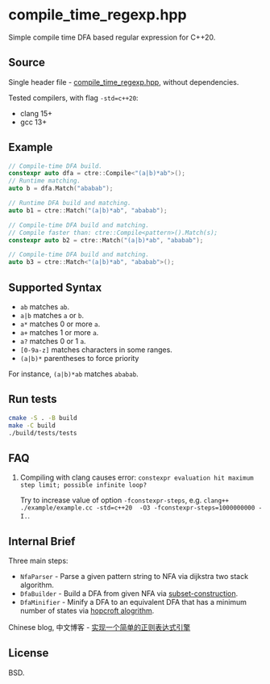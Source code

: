 compile_time_regexp.hpp
=======================

Simple compile time DFA based regular expression for C++20.

Source
-----

Single header file - [compile_time_regexp.hpp](compile_time_regexp.hpp), without dependencies.

Tested compilers, with flag `-std=c++20`:

- clang 15+
- gcc 13+

Example
-------

```cpp
// Compile-time DFA build.
constexpr auto dfa = ctre::Compile<"(a|b)*ab">();
// Runtime matching.
auto b = dfa.Match("ababab");

// Runtime DFA build and matching.
auto b1 = ctre::Match("(a|b)*ab", "ababab");

// Compile-time DFA build and matching.
// Compile faster than: ctre::Compile<pattern>().Match(s);
constexpr auto b2 = ctre::Match("(a|b)*ab", "ababab");

// Compile-time DFA build and matching.
auto b3 = ctre::Match<"(a|b)*ab", "ababab">();
```

Supported Syntax
----------------

- `ab` matches `ab`.
- `a|b` matches `a` or `b`.
- `a*` matches 0 or more `a`.
- `a+` matches 1 or more `a`.
- `a?` matches 0 or 1 `a`.
- `[0-9a-z]` matches characters in some ranges.
- `(a|b)*` parentheses to force priority

For instance, `(a|b)*ab` matches `ababab`.

Run tests
---------

```bash
cmake -S . -B build
make -C build
./build/tests/tests
```

FAQ
---

1. Compiling with clang causes error: `constexpr evaluation hit maximum step limit; possible infinite loop?`

   Try to increase value of option `-fconstexpr-steps`, e.g. `clang++ ./example/example.cc -std=c++20  -O3 -fconstexpr-steps=1000000000 -I.`.


Internal Brief
--------------

Three main steps:

- `NfaParser` - Parse a given pattern string to NFA via dijkstra two stack algorithm.
- `DfaBuilder` - Build a DFA from given NFA via [subset-construction](https://en.wikipedia.org/wiki/Powerset_construction).
- `DfaMinifier` - Minify a DFA to an equivalent DFA that has a minimum number of states via [hopcroft alogrithm](https://en.wikipedia.org/wiki/DFA_minimization#Hopcroft's_algorithm).

Chinese blog, 中文博客 - [实现一个简单的正则表达式引擎](https://writings.sh/post/regexp)

License
-------

BSD.
